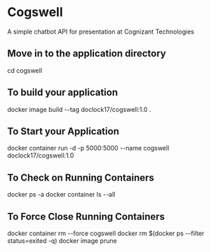 # Cogswell
A simple chatbot API for presentation at Cognizant Technologies


## Move in to the application directory
cd cogswell

## To build your application
docker image build --tag doclock17/cogswell:1.0 .

## To Start your Application
docker container run -d -p 5000:5000 --name cogswell doclock17/cogswell:1.0

## To Check on Running Containers
docker ps -a 
docker container ls --all

## To Force Close Running Containers
docker container rm --force cogswell
docker rm $(docker ps --filter status=exited -q)
docker image prune
